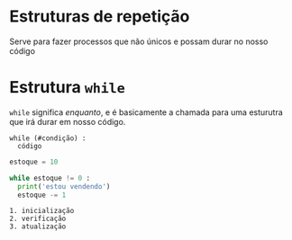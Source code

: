 # Estruturas de repetição

Serve para fazer processos que não únicos e possam durar no nosso código

# Estrutura `while`

`while` significa *enquanto*, e é basicamente a chamada para uma esturutra que irá durar em nosso código.

```
while (#condição) :
  código
```

```py
estoque = 10 

while estoque != 0 : 
  print('estou vendendo')
  estoque -= 1
```

```
1. inicialização
2. verificação
3. atualização
```